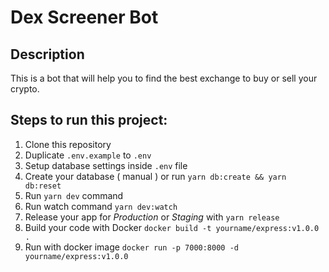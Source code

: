 # Dex Screener Bot

## Description

This is a bot that will help you to find the best exchange to buy or sell your crypto.


## Steps to run this project:

1. Clone this repository
2. Duplicate `.env.example` to `.env`
3. Setup database settings inside `.env` file
4. Create your database ( manual ) or run `yarn db:create && yarn db:reset`
5. Run `yarn dev` command
6. Run watch command `yarn dev:watch`
7. Release your app for *Production* or *Staging* with `yarn release`
8. Build your code with Docker `docker build -t yourname/express:v1.0.0 .`
9. Run with docker image `docker run -p 7000:8000 -d yourname/express:v1.0.0`
